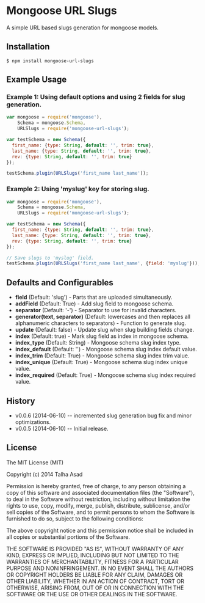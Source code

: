 # Mongoose URL Slugs

A simple URL based slugs generation for mongoose models.


## Installation

```
$ npm install mongoose-url-slugs
```


## Example Usage


### Example 1: Using default options and using 2 fields for slug generation.

```js
var mongoose = require('mongoose'),
    Schema = mongoose.Schema,
    URLSlugs = require('mongoose-url-slugs');

var testSchema = new Schema({
  first_name: {type: String, default: '', trim: true},
  last_name: {type: String, default: '', trim: true},
  rev: {type: String, default: '', trim: true}
});

testSchema.plugin(URLSlugs('first_name last_name'));
```

### Example 2: Using 'myslug' key for storing slug.

```js
var mongoose = require('mongoose'),
    Schema = mongoose.Schema,
    URLSlugs = require('mongoose-url-slugs');

var testSchema = new Schema({
  first_name: {type: String, default: '', trim: true},
  last_name: {type: String, default: '', trim: true},
  rev: {type: String, default: '', trim: true}
});

// Save slugs to 'myslug' field.
testSchema.plugin(URLSlugs('first_name last_name', {field: 'myslug'}));
```


## Defaults and Configurables

* **field** (Default: 'slug') - Parts that are uploaded simultaneously.
* **addField** (Default: True) - Add slug field to mongoose schema.
* **separator** (Default: '-') - Separator to use for invalid characters.
* **generator(text, separator)** (Default: lowercases and then replaces all alphanumeric characters to separators) - Function to generate slug.
* **update** (Default: false) - Update slug when slug building fields change.
* **index** (Default: true) - Mark slug field as index in mongoose schema.
* **index_type** (Default: String) - Mongoose schema slug index type.
* **index_default** (Default: '') - Mongoose schema slug index default value.
* **index_trim** (Default: True) - Mongoose schema slug index trim value.
* **index_unique** (Default: True) - Mongoose schema slug index unique value.
* **index_required** (Default: True) - Mongoose schema slug index required value.


## History

* v0.0.6 (2014-06-10) -- incremented slug generation bug fix and minor optimizations.
* v0.0.5 (2014-06-10) -- Initial release.


## License

The MIT License (MIT)

Copyright (c) 2014 Talha Asad

Permission is hereby granted, free of charge, to any person obtaining a copy
of this software and associated documentation files (the "Software"), to deal
in the Software without restriction, including without limitation the rights
to use, copy, modify, merge, publish, distribute, sublicense, and/or sell
copies of the Software, and to permit persons to whom the Software is
furnished to do so, subject to the following conditions:

The above copyright notice and this permission notice shall be included in all
copies or substantial portions of the Software.

THE SOFTWARE IS PROVIDED "AS IS", WITHOUT WARRANTY OF ANY KIND, EXPRESS OR
IMPLIED, INCLUDING BUT NOT LIMITED TO THE WARRANTIES OF MERCHANTABILITY,
FITNESS FOR A PARTICULAR PURPOSE AND NONINFRINGEMENT. IN NO EVENT SHALL THE
AUTHORS OR COPYRIGHT HOLDERS BE LIABLE FOR ANY CLAIM, DAMAGES OR OTHER
LIABILITY, WHETHER IN AN ACTION OF CONTRACT, TORT OR OTHERWISE, ARISING FROM,
OUT OF OR IN CONNECTION WITH THE SOFTWARE OR THE USE OR OTHER DEALINGS IN THE
SOFTWARE.